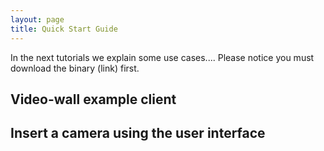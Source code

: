 ```yaml
---
layout: page
title: Quick Start Guide
---
```



<!-- ![_config.yml]({{ site.baseurl }}/images/mss1.PNG) -->
In the next tutorials we explain some use cases.... Please notice you must download the binary (link) first.  

## Video-wall example client


## Insert a camera using the user interface
